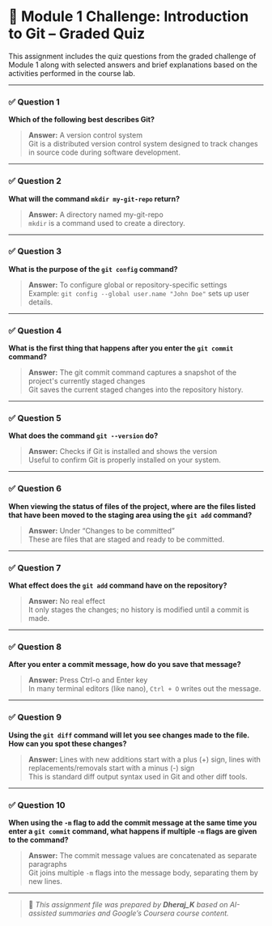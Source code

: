 # 🧪 Module 1 Challenge: Introduction to Git – Graded Quiz

This assignment includes the quiz questions from the graded challenge of Module 1 along with selected answers and brief explanations based on the activities performed in the course lab.

---

### ✅ Question 1  
**Which of the following best describes Git?**

> **Answer:** A version control system  
> Git is a distributed version control system designed to track changes in source code during software development.

---

### ✅ Question 2  
**What will the command `mkdir my-git-repo` return?**

> **Answer:** A directory named my-git-repo  
> `mkdir` is a command used to create a directory.

---

### ✅ Question 3  
**What is the purpose of the `git config` command?**

> **Answer:** To configure global or repository-specific settings  
> Example: `git config --global user.name "John Doe"` sets up user details.

---

### ✅ Question 4  
**What is the first thing that happens after you enter the `git commit` command?**

> **Answer:** The git commit command captures a snapshot of the project's currently staged changes  
> Git saves the current staged changes into the repository history.

---

### ✅ Question 5  
**What does the command `git --version` do?**

> **Answer:** Checks if Git is installed and shows the version  
> Useful to confirm Git is properly installed on your system.

---

### ✅ Question 6  
**When viewing the status of files of the project, where are the files listed that have been moved to the staging area using the `git add` command?**

> **Answer:** Under “Changes to be committed”  
> These are files that are staged and ready to be committed.

---

### ✅ Question 7  
**What effect does the `git add` command have on the repository?**

> **Answer:** No real effect  
> It only stages the changes; no history is modified until a commit is made.

---

### ✅ Question 8  
**After you enter a commit message, how do you save that message?**

> **Answer:** Press Ctrl-o and Enter key  
> In many terminal editors (like nano), `Ctrl + O` writes out the message.

---

### ✅ Question 9  
**Using the `git diff` command will let you see changes made to the file. How can you spot these changes?**

> **Answer:** Lines with new additions start with a plus (+) sign, lines with replacements/removals start with a minus (-) sign  
> This is standard diff output syntax used in Git and other diff tools.

---

### ✅ Question 10  
**When using the `-m` flag to add the commit message at the same time you enter a `git commit` command, what happens if multiple `-m` flags are given to the command?**

> **Answer:** The commit message values are concatenated as separate paragraphs  
> Git joins multiple `-m` flags into the message body, separating them by new lines.

---

> 📝 *This assignment file was prepared by **Dheraj_K** based on AI-assisted summaries and Google’s Coursera course content.*
